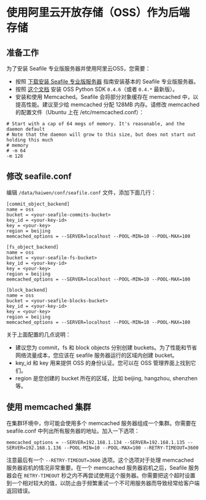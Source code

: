 # 使用阿里云开放存储（OSS）作为后端存储

## 准备工作

为了安装 Seafile 专业版服务器并使用阿里云OSS，您需要：

- 按照 [下载安装 Seafile 专业版服务器](download_and_setup_seafile_professional_server.md) 指南安装基本的 Seafile 专业版服务器。
- 按照 [这个文档](https://docs.aliyun.com/?spm=5176.383663.9.4.fTwNdK#/pub/oss/sdk/sdk-download&python) 安装 OSS Python SDK `0.4.6`（或者 `0.4.*` 最新版）。
- 安装和使用 Memcached。Seafile 会将部分对象缓存在 memcached 中，以提高性能。建议至少给 memcached 分配 128MB 内存。请修改 memcached 的配置文件（Ubuntu 上在 /etc/memcached.conf）：

```
# Start with a cap of 64 megs of memory. It's reasonable, and the daemon default
# Note that the daemon will grow to this size, but does not start out holding this much
# memory
# -m 64
-m 128

```

## 修改 seafile.conf

编辑 `/data/haiwen/conf/seafile.conf` 文件，添加下面几行：

```
[commit_object_backend]
name = oss
bucket = <your-seafile-commits-bucket>
key_id = <your-key-id>
key = <your-key>
region = beijing
memcached_options = --SERVER=localhost --POOL-MIN=10 --POOL-MAX=100

[fs_object_backend]
name = oss
bucket = <your-seafile-fs-bucket>
key_id = <your-key-id>
key = <your-key>
region = beijing
memcached_options = --SERVER=localhost --POOL-MIN=10 --POOL-MAX=100

[block_backend]
name = oss
bucket = <your-seafile-blocks-bucket>
key_id = <your-key-id>
key = <your-key>
region = beijing
memcached_options = --SERVER=localhost --POOL-MIN=10 --POOL-MAX=100
```

关于上面配置的几点说明：
* 建议您为 commit，fs 和 block objects 分别创建 buckets。为了性能和节省网络流量成本，您应该在 seafile 服务器运行的区域内创建 bucket。
* key_id 和 key 用来提供 OSS 的身份认证。您可以在 OSS 管理界面上找到它们。
* region 是您创建的 bucket 所在的区域，比如 beijing, hangzhou, shenzhen 等。

## 使用 memcached 集群

在集群环境中，你可能会使用多个 memcached 服务器组成一个集群。你需要在 seafile.conf 中列出所有服务器的地址。加入一下选项：

```
memcached_options = --SERVER=192.168.1.134 --SERVER=192.168.1.135 --SERVER=192.168.1.136 --POOL-MIN=10 --POOL-MAX=100 --RETRY-TIMEOUT=3600
```

注意最后有一个 `--RETRY-TIMEOUT=3600` 选项。这个选项对于处理 memcached 服务器宕机的情况非常重要。在一个 memcached 服务器宕机之后，Seafile 服务器会在 `RETRY-TIMEOUT` 秒之内不再尝试使用这个服务器。你需要把这个超时设置到一个相对较大的值，以防止由于频繁重试一个不可用服务器而导致经常给客户端返回错误。
